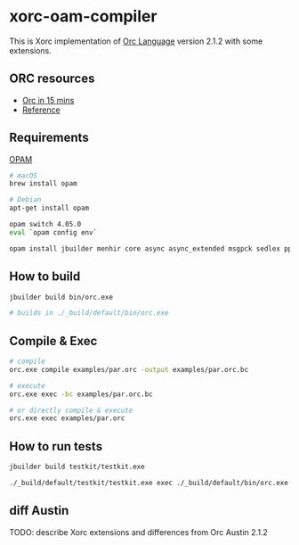 # xorc-oam-compiler

This is Xorc implementation of [Orc Language](https://orc.csres.utexas.edu/) version 2.1.2 with some extensions.


## ORC resources

- [Orc in 15 mins](https://orc.csres.utexas.edu/tutorial.shtml)
- [Reference](https://orc.csres.utexas.edu/documentation/html/refmanual/index.html)




## Requirements

[OPAM](https://opam.ocaml.org/doc/Install.html)

```bash
# macOS
brew install opam

# Debian 
apt-get install opam

opam switch 4.05.0
eval `opam config env`

opam install jbuilder menhir core async async_extended msgpck sedlex ppx_jane benchmark
```

## How to build

```bash
jbuilder build bin/orc.exe

# builds in ./_build/default/bin/orc.exe

```

## Compile & Exec

```bash
# compile
orc.exe compile examples/par.orc -output examples/par.orc.bc

# execute
orc.exe exec -bc examples/par.orc.bc

# or directly compile & execute
orc.exe exec examples/par.orc
```


## How to run tests

```bash
jbuilder build testkit/testkit.exe

./_build/default/testkit/testkit.exe exec ./_build/default/bin/orc.exe -- tests-server
```

## diff Austin

TODO: describe Xorc extensions and differences from Orc Austin 2.1.2



